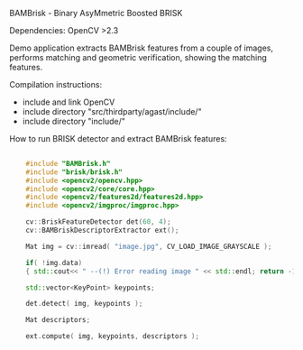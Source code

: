 BAMBrisk - Binary AsyMmetric Boosted BRISK

Dependencies: OpenCV >2.3

Demo application extracts BAMBrisk features from a couple of images, performs matching and geometric verification, showing the matching features.


Compilation instructions:

- include and link OpenCV
- include directory "src/thirdparty/agast/include/"
- include directory "include/"

How to run BRISK detector and extract BAMBrisk features:

```C++
	
	#include "BAMBrisk.h"
	#include "brisk/brisk.h"
	#include <opencv2/opencv.hpp>
	#include <opencv2/core/core.hpp>
	#include <opencv2/features2d/features2d.hpp>
	#include <opencv2/imgproc/imgproc.hpp>

	cv::BriskFeatureDetector det(60, 4);
	cv::BAMBriskDescriptorExtractor ext();

	Mat img = cv::imread( "image.jpg", CV_LOAD_IMAGE_GRAYSCALE );

	if( !img.data)
	{ std::cout<< " --(!) Error reading image " << std::endl; return -1; }

	std::vector<KeyPoint> keypoints;

	det.detect( img, keypoints );

	Mat descriptors;

	ext.compute( img, keypoints, descriptors );
	
```
